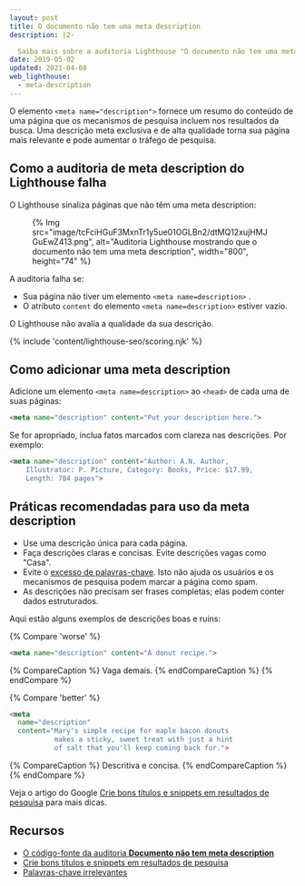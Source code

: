 ```yaml
---
layout: post
title: O documento não tem uma meta description
description: |2-

  Saiba mais sobre a auditoria Lighthouse "O documento não tem uma meta description".
date: 2019-05-02
updated: 2021-04-08
web_lighthouse:
  - meta-description
---
```


O elemento `<meta name="description">` fornece um resumo do conteúdo de uma página que os mecanismos de pesquisa incluem nos resultados da busca. Uma descrição meta exclusiva e de alta qualidade torna sua página mais relevante e pode aumentar o tráfego de pesquisa.

## Como a auditoria de meta description do Lighthouse falha

O Lighthouse sinaliza páginas que não têm uma meta description:

<figure>   {% Img src="image/tcFciHGuF3MxnTr1y5ue01OGLBn2/dtMQ12xujHMJGuEwZ413.png", alt="Auditoria Lighthouse mostrando que o documento não tem uma meta description", width="800", height="74" %}</figure>

A auditoria falha se:

- Sua página não tiver um elemento `<meta name=description>` .
- O atributo `content` do elemento `<meta name=description>` estiver vazio.

O Lighthouse não avalia a qualidade da sua descrição.

{% include 'content/lighthouse-seo/scoring.njk' %}

## Como adicionar uma meta description

Adicione um elemento `<meta name=description>` ao `<head>` de cada uma de suas páginas:

```html
<meta name="description" content="Put your description here.">
```

Se for apropriado, inclua fatos marcados com clareza nas descrições. Por exemplo:

```html
<meta name="description" content="Author: A.N. Author,
    Illustrator: P. Picture, Category: Books, Price: $17.99,
    Length: 784 pages">
```

## Práticas recomendadas para uso da meta description

- Use uma descrição única para cada página.
- Faça descrições claras e concisas. Evite descrições vagas como "Casa".
- Evite o [excesso de palavras-chave](https://support.google.com/webmasters/answer/66358). Isto não ajuda os usuários e os mecanismos de pesquisa podem marcar a página como spam.
- As descrições não precisam ser frases completas; elas podem conter dados estruturados.

Aqui estão alguns exemplos de descrições boas e ruins:

{% Compare 'worse' %}

```html
<meta name="description" content="A donut recipe.">
```

{% CompareCaption %} Vaga demais. {% endCompareCaption %} {% endCompare %}

{% Compare 'better' %}

```html
<meta
  name="description"
  content="Mary's simple recipe for maple bacon donuts
           makes a sticky, sweet treat with just a hint
           of salt that you'll keep coming back for.">
```

{% CompareCaption %} Descritiva e concisa. {% endCompareCaption %} {% endCompare %}

Veja o artigo do Google [Crie bons títulos e snippets em resultados de pesquisa](https://support.google.com/webmasters/answer/35624#1) para mais dicas.

## Recursos

- [O código-fonte da auditoria **Documento não tem meta description**](https://github.com/GoogleChrome/lighthouse/blob/master/core/audits/seo/meta-description.js)
- [Crie bons títulos e snippets em resultados de pesquisa](https://support.google.com/webmasters/answer/35624#1)
- [Palavras-chave irrelevantes](https://support.google.com/webmasters/answer/66358)
